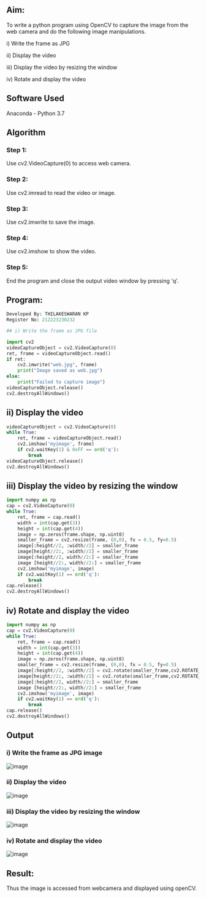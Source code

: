 
## Aim:

 To write a python program using OpenCV to capture the image from the web camera and do the following image manipulations.
 
i) Write the frame as JPG

ii) Display the video 

iii) Display the video by resizing the window

iv) Rotate and display the video

## Software Used
Anaconda - Python 3.7
## Algorithm
### Step 1:
Use cv2.VideoCapture(0) to access web camera.

### Step 2:
Use cv2.imread to read the video or image.

### Step 3:
Use cv2.imwrite to save the image.

### Step 4:
Use cv2.imshow to show the video.
### Step 5:
End the program and close the output video window by pressing 'q'.

## Program:
``` Python
Developed By: THILAKESWARAN KP
Register No: 212223230232

## i) Write the frame as JPG file

import cv2
videoCaptureObject = cv2.VideoCapture(0)
ret, frame = videoCaptureObject.read()
if ret:
    cv2.imwrite("web.jpg", frame)
    print("Image saved as web.jpg")
else:
    print("Failed to capture image")
videoCaptureObject.release()
cv2.destroyAllWindows()
```

## ii) Display the video
```python
videoCaptureObject = cv2.VideoCapture(0)
while True:
    ret, frame = videoCaptureObject.read()
    cv2.imshow('myimage', frame)
    if cv2.waitKey(1) & 0xFF == ord('q'):
        break
videoCaptureObject.release()
cv2.destroyAllWindows()
```
## iii) Display the video by resizing the window
```python
import numpy as np
cap = cv2.VideoCapture(0)
while True:
    ret, frame = cap.read() 
    width = int(cap.get(3))
    height = int(cap.get(4))
    image = np.zeros(frame.shape, np.uint8) 
    smaller_frame = cv2.resize(frame, (0,0), fx = 0.5, fy=0.5) 
    image[:height//2, :width//2] = smaller_frame
    image[height//2:, :width//2] = smaller_frame
    image[:height//2, width//2:] = smaller_frame 
    image [height//2:, width//2:] = smaller_frame
    cv2.imshow('myimage', image)
    if cv2.waitKey(1) == ord('q'):
        break
cap.release()
cv2.destroyAllWindows()
```
## iv) Rotate and display the video
```python
import numpy as np
cap = cv2.VideoCapture(0)
while True:
    ret, frame = cap.read() 
    width = int(cap.get(3))
    height = int(cap.get(4))
    image = np.zeros(frame.shape, np.uint8) 
    smaller_frame = cv2.resize(frame, (0,0), fx = 0.5, fy=0.5) 
    image[:height//2, :width//2] = cv2.rotate(smaller_frame,cv2.ROTATE_180)
    image[height//2:, :width//2] = cv2.rotate(smaller_frame,cv2.ROTATE_180)
    image[:height//2, width//2:] = smaller_frame 
    image [height//2:, width//2:] = smaller_frame
    cv2.imshow('myimage', image)
    if cv2.waitKey(1) == ord('q'):
        break
cap.release()
cv2.destroyAllWindows()
```

## Output

### i) Write the frame as JPG image

![image](https://github.com/user-attachments/assets/4c797db4-cfd3-46b1-9456-4fc07e4025ab)

### ii) Display the video

![image](https://github.com/user-attachments/assets/82a3eb0d-4e69-4e83-827c-a0da09c0bf04)

### iii) Display the video by resizing the window

![image](https://github.com/user-attachments/assets/619a0c0c-6a6b-444e-9340-6549b34f90da)

### iv) Rotate and display the video

![image](https://github.com/user-attachments/assets/cce5a40d-9208-45fb-846b-273938a0e819)

## Result:
Thus the image is accessed from webcamera and displayed using openCV.
